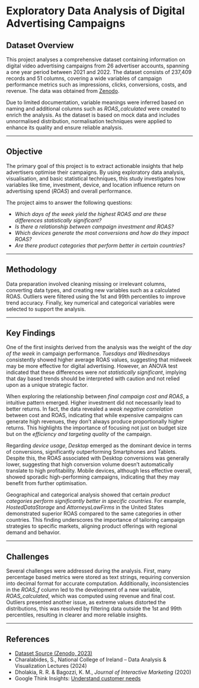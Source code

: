 # Exploratory Data Analysis of Digital Advertising Campaigns

## Dataset Overview

This project analyses a comprehensive dataset containing information on digital video advertising campaigns from 26 advertiser accounts, spanning a one year period between 2021 and 2022. The dataset consists of 237,409 records and 51 columns, covering a wide variables of campaign performance metrics such as impressions, clicks, conversions, costs, and revenue. The data was obtained from [Zenodo](https://zenodo.org/records/7965793).

Due to limited documentation, variable meanings were inferred based on naming and additional columns such as *ROAS_calculated* were created to enrich the analysis. As the dataset is based on mock data and includes unnormalised distribution, normalisation techniques were applied to enhance its quality and ensure reliable analysis.

---

## Objective

The primary goal of this project is to extract actionable insights that help advertisers optimise their campaigns. By using exploratory data analysis, visualisation, and basic statistical techniques, this study investigates how variables like time, investment, device, and location influence return on advertising spend (*ROAS*) and overall performance.

The project aims to answer the following questions:

- *Which days of the week yield the highest ROAS and are these differences statistically significant?*  
- *Is there a relationship between campaign investment and ROAS?*  
- *Which devices generate the most conversions and how do they impact ROAS?*  
- *Are there product categories that perform better in certain countries?*

---

## Methodology

Data preparation involved cleaning missing or irrelevant columns, converting data types, and creating new variables such as a calculated ROAS. Outliers were filtered using the 1st and 99th percentiles to improve trend accuracy. Finally, key numerical and categorical variables were selected to support the analysis.

---

## Key Findings

One of the first insights derived from the analysis was the weight of the *day of the week* in campaign performance. *Tuesdays and Wednesdays* consistently showed higher average ROAS values, suggesting that midweek may be more effective for digital advertising. However, an ANOVA test indicated that these differences were *not statistically significant*, implying that day based trends should be interpreted with caution and not relied upon as a unique strategic factor.

When exploring the relationship between *final campaign cost and ROAS*, a intuitive pattern emerged. Higher investment did not necessarily lead to better returns. In fact, the data revealed a *weak negative correlation* between cost and ROAS, indicating that while expensive campaigns can generate high revenues, they don’t always produce proportionally higher returns. This highlights the importance of focusing not just on budget size but on the *efficiency and targeting quality* of the campaign.

Regarding *device usage*, *Desktop* emerged as the dominant device in terms of conversions, significantly outperforming Smartphones and Tablets. Despite this, the ROAS associated with Desktop conversions was generally lower, suggesting that high conversion volume doesn’t automatically translate to high profitability. Mobile devices, although less effective overall, showed sporadic high-performing campaigns, indicating that they may benefit from further optimisation.

Geographical and categorical analysis showed that certain *product categories perform significantly better in specific countries*. For example, *HostedDataStorage* and *AttorneysLawFirms* in the United States demonstrated superior ROAS compared to the same categories in other countries. This finding underscores the importance of tailoring campaign strategies to specific markets, aligning product offerings with regional demand and behavior.

---

## Challenges

Several challenges were addressed during the analysis. First, many percentage based metrics were stored as text strings, requiring conversion into decimal format for accurate computation. Additionally, inconsistencies in the *ROAS_f* column led to the development of a new variable, *ROAS_calculated*, which was computed using revenue and final cost. Outliers presented another issue, as extreme values distorted the distributions, this was resolved by filtering data outside the 1st and 99th percentiles, resulting in clearer and more reliable insights.

---

## References

- [Dataset Source (Zenodo, 2023)](https://zenodo.org/records/7965793)  
- Charalabides, S., National College of Ireland – Data Analysis & Visualization Lectures (2024)  
- Dholakia, R. R. & Bagozzi, K. M., *Journal of Interactive Marketing* (2020)  
- Google Think Insights: [Understand customer needs](https://www.thinkwithgoogle.com/consumer-insights/consumer-journey/understand-customer-needs/)
